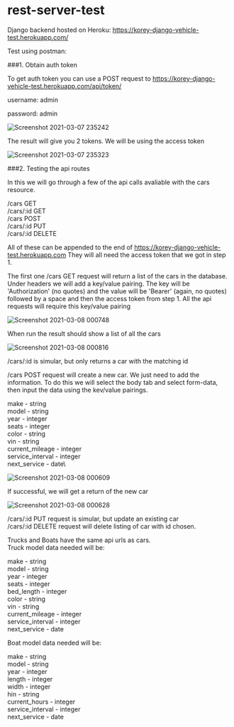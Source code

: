 # rest-server-test

Django backend hosted on Heroku: https://korey-django-vehicle-test.herokuapp.com/

Test using postman:

###1. Obtain auth token

To get auth token you can use a POST request to https://korey-django-vehicle-test.herokuapp.com/api/token/

username: admin

password: admin

![Screenshot 2021-03-07 235242](https://user-images.githubusercontent.com/26910936/110293362-52c57080-7fa3-11eb-8dfb-0a8c28ffccbb.png)

The result will give you 2 tokens. We will be using the access token

![Screenshot 2021-03-07 235323](https://user-images.githubusercontent.com/26910936/110293545-8f916780-7fa3-11eb-9ecb-c74700e87cd4.png)


###2. Testing the api routes

In this we will go through a few of the api calls avaliable with the cars resource.

/cars GET\
/cars/:id GET\
/cars POST\
/cars/:id PUT\
/cars/:id DELETE

All of these can be appended to the end of https://korey-django-vehicle-test.herokuapp.com
They will all need the access token that we got in step 1.

The first one /cars GET request will return a list of the cars in the database. Under headers we will add a key/value pairing. The key will be 'Authorization' (no quotes) and the value will be 'Bearer' (again, no quotes) followed by a space and then the access token from step 1. All the api requests will require this key/value pairing

![Screenshot 2021-03-08 000748](https://user-images.githubusercontent.com/26910936/110294527-d3d13780-7fa4-11eb-8bc8-16b37079fed1.png)

When run the result should show a list of all the cars

![Screenshot 2021-03-08 000816](https://user-images.githubusercontent.com/26910936/110294635-f2cfc980-7fa4-11eb-8cde-eb7714491489.png)

/cars/:id is simular, but only returns a car with the matching id

/cars POST request will create a new car. We just need to add the information. To do this we will select the body tab and select form-data, then input the data using the kev/value pairings.

make - string\
model - string\
year - integer\
seats - integer\
color - string\
vin - string\
current_mileage - integer\
service_interval - integer\
next_service - date\

![Screenshot 2021-03-08 000609](https://user-images.githubusercontent.com/26910936/110295464-fdd72980-7fa5-11eb-8fe2-c03cb05aefdd.png)

If successful, we will get a return of the new car

![Screenshot 2021-03-08 000628](https://user-images.githubusercontent.com/26910936/110295589-23643300-7fa6-11eb-81ec-35aad84de2fb.png)

/cars/:id PUT request is simular, but update an existing car\
/cars/:id DELETE request will delete listing of car with id chosen.

Trucks and Boats have the same api urls as cars.\
Truck model data needed will be:

make - string\
model - string\
year - integer\
seats - integer\
bed_length - integer\
color - string\
vin - string\
current_mileage - integer\
service_interval - integer\
next_service - date

Boat model data needed will be:

make - string\
model - string\
year - integer\
length - integer\
width - integer\
hin - string\
current_hours - integer\
service_interval - integer\
next_service - date
